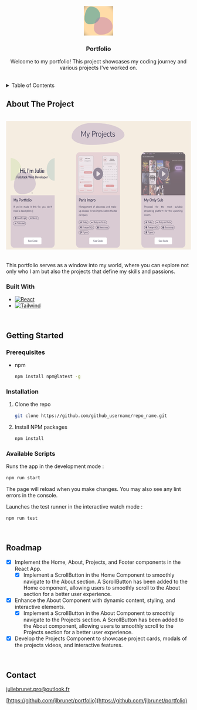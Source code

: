 <br />
<a name="readme-top"></a>
<br />
<div align="center">
  <a href="https://github.com/jlbrunet/portfolio">
    <img src="public/favicon.ico" alt="Logo" width="80" height="80">
  </a>
  <h3 align="center">Portfolio</h3>
  <p align="center">
     Welcome to my portfolio! This project showcases my coding journey and various projects I've worked on. 
    <br />
    <br />
  </p>
</div>

<details>
  <summary>Table of Contents</summary>
  <ol>
    <li>
      <a href="#about-the-project">About The Project</a>
      <ul>
        <li><a href="#built-with">Built With</a></li>
      </ul>
    </li>
    <li>
      <a href="#getting-started">Getting Started</a>
      <ul>
        <li><a href="#prerequisites">Prerequisites</a></li>
        <li><a href="#installation">Installation</a></li>
        <li><a href="#installation">Available scripts</a></li>
      </ul>
    </li>
    <li><a href="#roadmap">Roadmap</a></li>
    <li><a href="#contact">Contact</a></li>
  </ol>
  <br />
</details>


## About The Project

<br />
<div align="center"><img src="src/assets/projectsImage.png" alt="presentation of portfolio" width="600" height="350"></div>
<br />

<p>This portfolio serves as a window into my world, where you can explore not only who I am but also the projects that define my skills and passions.</p>


### Built With

* [![React][React.js]][React-url]
* [![Tailwind][Tailwind.com]][Tailwind-url]
<br />

## Getting Started

### Prerequisites

* npm
  ```sh
  npm install npm@latest -g
  ```


### Installation

1. Clone the repo
   ```sh
   git clone https://github.com/github_username/repo_name.git
   ```
2. Install NPM packages
   ```sh
   npm install
   ```

   
### Available Scripts

Runs the app in the development mode :
```sh
npm run start
```
The page will reload when you make changes. You may also see any lint errors in the console.

Launches the test runner in the interactive watch mode :
```sh
npm run test
```
<br />

## Roadmap

- [x] Implement the Home, About, Projects, and Footer components in the React App.
    - [x] Implement a ScrollButton in the Home Component to smoothly navigate to the About section.
          A ScrollButton has been added to the Home component, allowing users to smoothly scroll to the About section for a better user experience.
- [x] Enhance the About Component with dynamic content, styling, and interactive elements.
    - [x] Implement a ScrollButton in the About Component to smoothly navigate to the Projects section.
          A ScrollButton has been added to the About component, allowing users to smoothly scroll to the Projects section for a better user experience.
- [x] Develop the Projects Component to showcase project cards, modals of the projects videos, and interactive features.
<br />


## Contact

juliebrunet.pro@outlook.fr

[https://github.com/jlbrunet/portfolio](https://github.com/jlbrunet/portfolio)

<!-- MARKDOWN LINKS & IMAGES -->
[React.js]: https://img.shields.io/badge/React-20232A?style=for-the-badge&logo=react&logoColor=61DAFB
[React-url]: https://reactjs.org/
[Tailwind.com]: https://img.shields.io/badge/Tailwind_CSS-38B2AC?style=for-the-badge&logo=tailwind-css&logoColor=white
[Tailwind-url]: https://tailwindcss.com/
